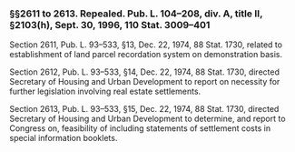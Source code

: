### §§2611 to 2613. Repealed. Pub. L. 104–208, div. A, title II, §2103(h), Sept. 30, 1996, 110 Stat. 3009–401 ###

Section 2611, Pub. L. 93–533, §13, Dec. 22, 1974, 88 Stat. 1730, related to establishment of land parcel recordation system on demonstration basis.

Section 2612, Pub. L. 93–533, §14, Dec. 22, 1974, 88 Stat. 1730, directed Secretary of Housing and Urban Development to report on necessity for further legislation involving real estate settlements.

Section 2613, Pub. L. 93–533, §15, Dec. 22, 1974, 88 Stat. 1730, directed Secretary of Housing and Urban Development to determine, and report to Congress on, feasibility of including statements of settlement costs in special information booklets.